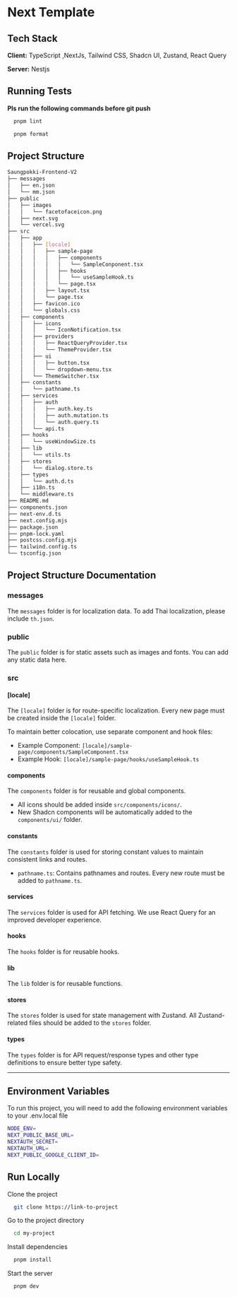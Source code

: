 # Next Template

## Tech Stack

**Client:** TypeScript ,NextJs, Tailwind CSS, Shadcn UI, Zustand, React Query

**Server:** Nestjs

## Running Tests

**Pls run the following commands before git push**

```bash
  pnpm lint
```

```bash
  pnpm format
```

## Project Structure

```bash
Saungpokki-Frontend-V2
├── messages
│   ├── en.json
│   └── mm.json
├── public
│   ├── images
│   │   └── facetofaceicon.png
│   ├── next.svg
│   └── vercel.svg
├── src
│   ├── app
│   │   ├── [locale]
│   │   │   ├── sample-page
│   │   │   │   ├── components
│   │   │   │   │   └── SampleConponent.tsx
│   │   │   │   ├── hooks
│   │   │   │   │   └── useSampleHook.ts
│   │   │   │   └── page.tsx
│   │   │   ├── layout.tsx
│   │   │   └── page.tsx
│   │   ├── favicon.ico
│   │   └── globals.css
│   ├── components
│   │   ├── icons
│   │   │   └── IconNotification.tsx
│   │   ├── providers
│   │   │   ├── ReactQueryProvider.tsx
│   │   │   └── ThemeProvider.tsx
│   │   ├── ui
│   │   │   ├── button.tsx
│   │   │   └── dropdown-menu.tsx
│   │   └── ThemeSwitcher.tsx
│   ├── constants
│   │   └── pathname.ts
│   ├── services
│   │   ├── auth
│   │   │   ├── auth.key.ts
│   │   │   ├── auth.mutation.ts
│   │   │   └── auth.query.ts
│   │   └── api.ts
│   ├── hooks
│   │   └── useWindowSize.ts
│   ├── lib
│   │   └── utils.ts
│   ├── stores
│   │   └── dialog.store.ts
│   ├── types
│   │   └── auth.d.ts
│   ├── i18n.ts
│   └── middleware.ts
├── README.md
├── components.json
├── next-env.d.ts
├── next.config.mjs
├── package.json
├── pnpm-lock.yaml
├── postcss.config.mjs
├── tailwind.config.ts
└── tsconfig.json

```

## Project Structure Documentation

### messages

The `messages` folder is for localization data. To add Thai localization, please include `th.json`.

### public

The `public` folder is for static assets such as images and fonts. You can add any static data here.

### src

#### [locale]

The `[locale]` folder is for route-specific localization. Every new page must be created inside the `[locale]` folder.

To maintain better colocation, use separate component and hook files:

- Example Component: `[locale]/sample-page/components/SampleComponent.tsx`
- Example Hook: `[locale]/sample-page/hooks/useSampleHook.ts`

#### components

The `components` folder is for reusable and global components.

- All icons should be added inside `src/components/icons/`.
- New Shadcn components will be automatically added to the `components/ui/` folder.

#### constants

The `constants` folder is used for storing constant values to maintain consistent links and routes.

- `pathname.ts`: Contains pathnames and routes. Every new route must be added to `pathname.ts`.

#### services

The `services` folder is used for API fetching. We use React Query for an improved developer experience.

#### hooks

The `hooks` folder is for reusable hooks.

#### lib

The `lib` folder is for reusable functions.

#### stores

The `stores` folder is used for state management with Zustand. All Zustand-related files should be added to the `stores` folder.

#### types

The `types` folder is for API request/response types and other type definitions to ensure better type safety.

---

## Environment Variables

To run this project, you will need to add the following environment variables to your .env.local file

```bash
NODE_ENV=
NEXT_PUBLIC_BASE_URL=
NEXTAUTH_SECRET=
NEXTAUTH_URL=
NEXT_PUBLIC_GOOGLE_CLIENT_ID=
```

## Run Locally

Clone the project

```bash
  git clone https://link-to-project
```

Go to the project directory

```bash
  cd my-project
```

Install dependencies

```bash
  pnpm install
```

Start the server

```bash
  pnpm dev
```
